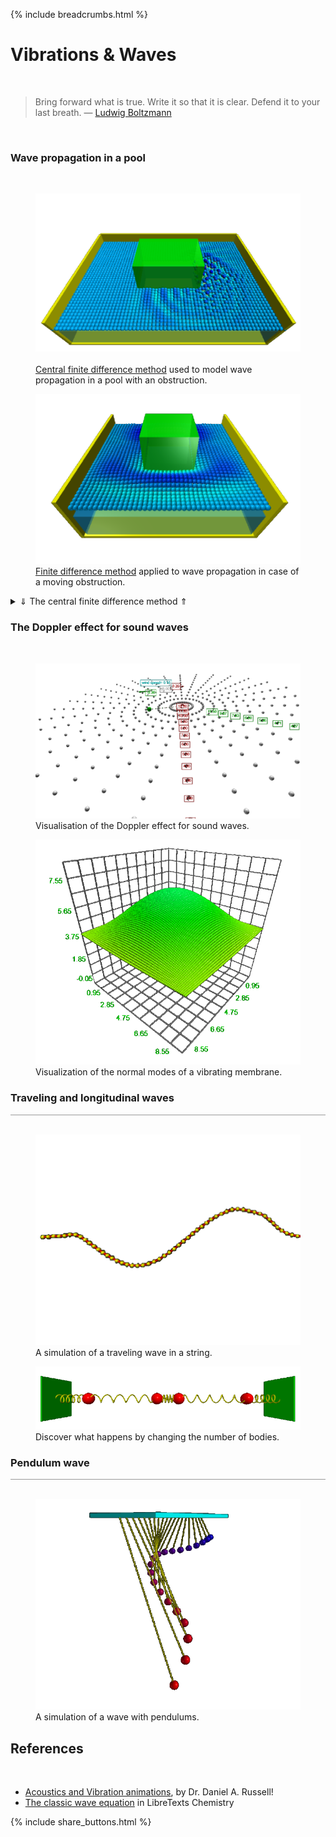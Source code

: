 {% include breadcrumbs.html %}

<a name="waves"></a>
# Vibrations &amp; Waves
<div class="header_line"><br/></div>

<blockquote>
Bring forward what is true. Write it so that it is clear. Defend it to your last breath. &mdash;
<a href="https://en.wikipedia.org/wiki/Ludwig_Boltzmann">Ludwig Boltzmann</a>
</blockquote><br/>

### Wave propagation in a pool
<div class="subsection_header_line"><br/></div>

<div class="double_image">
<figure class="left_image">
  <a href="pool_with_obstacle.html">
    <img alt="Swimming pool" src="images/pool_with_obstacle.png" title="Click to animate"/>
  </a>
  <figcaption><br/>
  <a href="https://en.wikipedia.org/wiki/Central_differencing_scheme">Central finite difference method</a> 
  used to model wave propagation in a pool with an obstruction. 
  </figcaption>
</figure>
<figure class="right_image">
  <a href="pool_with_moving_obstacle.html">
    <img alt="Swimming pool" src="images/pool_with_moving_obstacle.png" title="Click to animate"/>
  </a>
  <figcaption><a href="https://en.wikipedia.org/wiki/Central_differencing_scheme">Finite difference method</a> 
  applied to wave propagation in case of a moving obstruction. 
  </figcaption>
</figure>
</div>
<p style="clear: both;"></p>

<details>
  <summary><a>&dArr; The central finite difference method &uArr;</a></summary>

<p>The two-dimensional <a href="https://en.wikipedia.org/wiki/Wave_equation">scalar wave equation</a> is given by:</p>
<p>
$$\frac{\partial^2 u}{\partial t^2} = c^2 \left(
\frac{\partial^2 u}{\partial x^2} + \frac{\partial^2 u}{\partial y^2} \right)$$
</p>
<p>where</p>
<ul>
  <li>$c$ designates the speed of the wave</li>
  <li>$u$ is a scalar field representing the displacement</li>
  <li>$x$, $y$ are the two spatial coordinates and t the time coordinate.</li>
</ul>

<p>To solve this equation numerically, we create a grid of size $L_x \times L_y$
with equal spacings </p>
<p>$$dx =\frac{L_x}{N_x-1}$ \text{ and } $dy = \frac{L_y}{N_y-1}$$</p>

<p>There is a balance to be struck between the number of points $N_x$ and $N_y$
(the resolution) on the one hand and the computation time on the other.
Of course, the same holds for the time increment $dt$.</p>

<p>We denote the magnitude of $u$ at point $(i, j)$ on the grid at any given
time $n$ by $ u^{n}_{i, j}$, where $x_i = idx$ and $y_i = jdy$ for 
$i \in [0, \ldots, N_x)$ and $ j \in [0, 1, \ldots, N_y)$.</p>

<p>Note that the round brackets imply that in our code our for-next loops 
will only run to $N_x - 1$ and $N_y - 1$. This ensures that we arrive 
exactly at the endpoints $L_x$ and $L_y$ respectively.</p>

<p>As opposed to the <a href="https://en.wikipedia.org/wiki/Euler_method">Euler algorithm</a>,
that only uses the slope of a function at each point,
the central difference formula estimates the slope
by using points on either side of that point. Due to symmetry,
this results in a more accurate approximation.
So for each time step, we find a new scalar value by looking at 
the current point, and the previous point.</p>

<p>Bearing in mind the definition of a derivative of a function (in one dimension, so only dependent on $x$)</p>
<p>$$f'(x)=\lim_{h \rightarrow 0} \dfrac{f(x + h) - f(x)}{h}$$</p>

<p>we find for each point $x$ at a distance $h$ to both left and right:</p>
<p>$$f'(x) \approx \frac{f(x + h) - f(x - h)}{2h} $$</p>

<p>This implies that an estimate for the second derivative is given by:</p>
<p>$$f''(x) \approx \frac{f(x + h) - 2f(x) + f(x - h)}{h^2} $$</p>

<p>Our wave equation contains these second derivatives both in time</p>
<p>$$\frac{\partial^2 f}{\partial t^2} \approx \frac{f(x, t + h) - 2f(x, t) + f(x, t - h)}{h^2}$$</p>

<p>as well as in spatial coordinates:</p>
<p>$$\frac{\partial^2 f}{\partial x^2} \approx \frac{f(x + h, t) - 2f(x, t) + f(x - h, t)}{h^2}$$</p>

<p>
We want to find $f(x+h,t)$, the 'new' point. Using the 1D Wave
Equation and plugging in the values into: $$\frac{\partial^2
f}{\partial t^2} = c^2 \frac{\partial^2 f}{\partial x^2}$$
</p>
<p>
We get $$f(x+h,t) = 2f(x,t) - f(x-h,t) + c^2 \frac{h^2}{\Delta
t^2} \left(f(x,t+h) - 2f(x,t) + f(x,t-h\right))$$
</p>
</details>
<p></p>

### The Doppler effect for sound waves
<div class="subsection_header_line"><br/></div>

<div class="double_image">
<figure class="left_image">
  <a href="doppler.html">
    <img alt="Doppler effect" src="images/doppler_effect.png" title="Click to animate"/>
  </a>
  <figcaption>Visualisation of the Doppler effect for sound waves.</figcaption>
</figure>
<figure class="right_image">
  <a href="vibrating_membrane.html">
    <img alt="Vibrating membrane" src="images/vibrating_membrane.png" title="Click to animate"/>
  </a>
  <figcaption>Visualization of the normal modes of a vibrating membrane.</figcaption>
</figure>
</div>
<p style="clear: both;"></p>

### Traveling and longitudinal waves
<div style="border-top: 1px solid #999999"><br/></div>

<div class="double_image">
<figure class="left_image">
  <a href="traveling_wave.html">
    <img alt="Traveling wave" src="images/traveling_wave.png" title="Click to animate"/>
  </a>
  <figcaption>A simulation of a traveling wave in a string.</figcaption>
</figure>
<figure class="right_image">
    <a href="n_body_oscillator.html">
      <img alt="N-body coupled oscillator" src="images/n_body_coupled_oscillator.png" title="Click to animate"/>
    </a>
    <figcaption>Discover what happens by changing the number of bodies.</figcaption>
</figure>
</div>
<p style="clear: both;"></p>
<p style="clear: both;"></p>

### Pendulum wave
<div style="border-top: 1px solid #999999"><br/></div>

<div class="double_image">
<figure class="left_image">
  <a href="pendulum_wave.html">
    <img alt="Pendulum wave" src="images/pendulum_wave.png" title="Click to animate"/>
  </a>
  <figcaption>A simulation of a wave with pendulums.</figcaption>
</figure>
<figure class="right_image">
    <!-- RESERVED FOR FUTURE APPLICATION
      -->
</figure>
</div>
<p style="clear: both;"></p>
<p style="clear: both;"></p>

## References
<div class="header_line"><br/></div>

- [Acoustics and Vibration animations](https://www.acs.psu.edu/drussell/demos.html), by Dr. Daniel A. Russell!
- [The classic wave equation](https://chem.libretexts.org/Courses/Grinnell_College/CHM_364%3A_Physical_Chemistry_2_(Grinnell_College)/02%3A_The_Classical_Wave_Equation) in LibreTexts Chemistry


{% include share_buttons.html %}